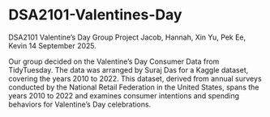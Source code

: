 # DSA2101-Valentines-Day
DSA2101 Valentine’s Day Group Project Jacob, Hannah, Xin Yu, Pek Ee, Kevin 14 September 2025.

Our group decided on the Valentine’s Day Consumer Data from TidyTuesday. The data was arranged by Suraj Das for a Kaggle dataset, covering the years 2010 to 2022. This dataset, derived from annual surveys conducted by the National Retail Federation in the United States, spans the years 2010 to 2022 and examines consumer intentions and spending behaviors for Valentine’s Day celebrations.
